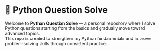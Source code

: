 # 🐍 Python Question Solve

Welcome to **Python Question Solve** — a personal repository where I solve Python questions starting from the basics and gradually move toward advanced topics.  
This repo is created to strengthen my Python fundamentals and improve problem-solving skills through consistent practice.

